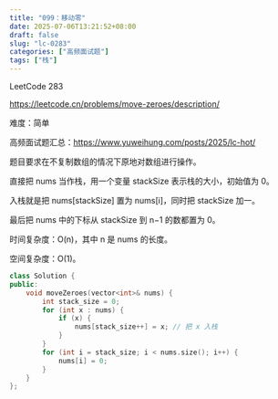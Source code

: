 ```yaml
---
title: "099：移动零"
date: 2025-07-06T13:21:52+08:00
draft: false
slug: "lc-0283"
categories: ["高频面试题"]
tags: ["栈"]
---
```


LeetCode 283

https://leetcode.cn/problems/move-zeroes/description/

难度：简单

高频面试题汇总：https://www.yuweihung.com/posts/2025/lc-hot/

题目要求在不复制数组的情况下原地对数组进行操作。

直接把 nums 当作栈，用一个变量 stackSize 表示栈的大小，初始值为 0。

入栈就是把 nums[stackSize] 置为 nums[i]，同时把 stackSize 加一。

最后把 nums 中的下标从 stackSize 到 n−1 的数都置为 0。

时间复杂度：O(n)，其中 n 是 nums 的长度。

空间复杂度：O(1)。

<!--more-->

```cpp
class Solution {
public:
    void moveZeroes(vector<int>& nums) {
        int stack_size = 0;
        for (int x : nums) {
            if (x) {
                nums[stack_size++] = x; // 把 x 入栈
            }
        }
        for (int i = stack_size; i < nums.size(); i++) {
            nums[i] = 0;
        }
    }
};
```
